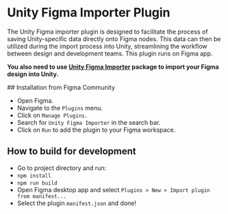# Unity Figma Importer Plugin
The Unity Figma importer plugin is designed to facilitate the process of saving Unity-specific data directly onto Figma nodes. This data can then be utilized during the import process into Unity, streamlining the workflow between design and development teams. This plugin runs on Figma app.

**You also need to use [Unity Figma Importer](https://github.com/cdmvision/unity-figma-importer.git) package to import your Figma design into Unity.**

## Installation from Figma Community
* Open Figma.
* Navigate to the `Plugins` menu.
* Click on `Manage Plugins`.
* Search for `Unity Figma Importer` in the search bar.
* Click on `Run` to add the plugin to your Figma workspace.

## How to build for development
* Go to project directory and run:
* `npm install`
* `npm run build`
* Open Figma desktop app and select `Plugins > New > Import plugin from manifest...`
* Select the plugin `manifest.json` and done!
